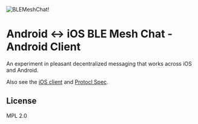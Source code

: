 ![BLEMeshChat!](http://i.imgur.com/d79rzMm.jpg)

# Android <-> iOS BLE Mesh Chat - Android Client

An experiment in pleasant decentralized messaging that works across iOS and Android.

Also see the [iOS client](https://github.com/chrisballinger/BLEMeshChat) and [Protocl Spec](https://github.com/chrisballinger/BLEMeshChat/wiki).

## License

MPL 2.0